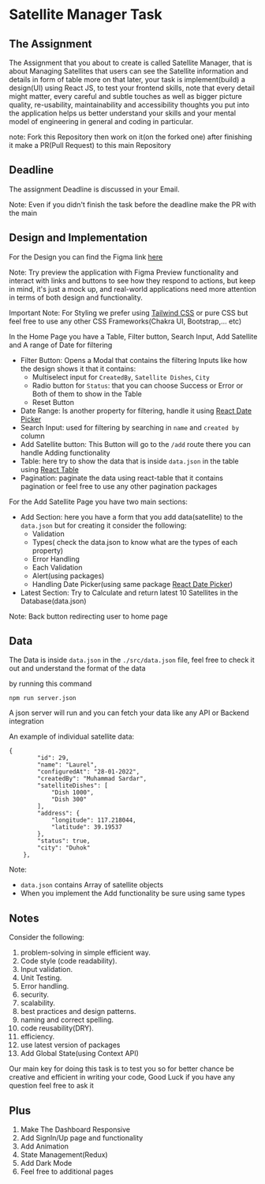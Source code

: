 # Satellite Manager Task

## The Assignment

The Assignment that you about to create is called Satellite Manager, that is about Managing Satellites that users can see the Satellite information and details in form of table more on that later, your task is implement(build) a design(UI) using React JS, to test your frontend skills, note that every detail might matter, every careful and subtle touches as well as bigger picture quality, re-usability, maintainability and accessibility thoughts you put into the application helps us better understand your skills and your mental model of engineering in general and coding in particular.

note: Fork this Repository then work on it(on the forked one) after finishing it make a PR(Pull Request) to this main Repository 

## Deadline

The assignment Deadline is discussed in your Email.

Note: Even if you didn't finish the task before the deadline make the PR with the main  

## Design and Implementation

For the Design you can find the Figma link [here](https://www.figma.com/file/LLL9PYg2gV9SljQD4DhnHS/Untitled?node-id=1%3A4)

Note: Try preview the application with Figma Preview functionality and interact with links and buttons to see how they respond to actions, but keep in mind, it's just a mock up, and real-world applications need more attention in terms of both design and functionality.

Important Note: For Styling we prefer using [Tailwind CSS](https://tailwindcss.com/) or pure CSS but feel free to use any other CSS Frameworks(Chakra UI, Bootstrap,... etc)

In the Home Page you have a Table, Filter button, Search Input, Add Satellite and A range of Date for filtering
- Filter Button: Opens a Modal that contains the filtering Inputs like how the design shows it that it contains:
  - Multiselect input for `CreatedBy`, `Satellite Dishes`, `City`
  - Radio button for `Status`: that you can choose Success or Error or Both of them to show in the Table
  - Reset Button
- Date Range: Is another property for filtering, handle it using [React Date Picker](https://www.npmjs.com/package/react-datepicker) 
- Search Input: used for filtering by searching in `name` and `created by` column
- Add Satellite button: This Button will go to the `/add` route there you can handle Adding functionality
- Table: here try to show the data that is inside `data.json` in the table using [React Table](https://react-table.tanstack.com/)
- Pagination: paginate the data using react-table that it contains pagination or feel free to use any other pagination packages

For the Add Satellite Page you have two main sections:
- Add Section: here you have a form that you add data(satellite) to the `data.json` but for creating it consider the following:
  - Validation
  - Types( check the data.json to know what are the types of each property)
  - Error Handling 
  - Each Validation 
  - Alert(using packages)
  - Handling Date Picker(using same package [React Date Picker](https://www.npmjs.com/package/react-datepicker))
- Latest Section: Try to Calculate and return latest 10 Satellites in the Database(data.json)

Note: Back button redirecting user to home page


## Data 

The Data is inside `data.json` in the `./src/data.json` file, feel free to check it out and understand the format of the data  

by running this command

`npm run server.json`

A json server will run and you can fetch your data like any API or Backend integration

An example of individual satellite data:
```
{
        "id": 29,
        "name": "Laurel",
        "configuredAt": "28-01-2022",
        "createdBy": "Muhammad Sardar",
        "satelliteDishes": [
            "Dish 1000",
            "Dish 300"
        ],
        "address": {
            "longitude": 117.218044,
            "latitude": 39.19537
        },
        "status": true,
        "city": "Duhok"
    },  

```
Note: 
- `data.json` contains Array of satellite objects
- When you implement the Add functionality be sure using same types

## Notes

Consider the following:
1. problem-solving in simple efficient way. 
2. Code style (code readability). 
3. Input validation. 
4. Unit Testing. 
5. Error handling. 
6. security. 
7. scalability.
8. best practices and design patterns. 
9. naming and correct spelling. 
10. code reusability(DRY). 
11. efficiency.
12. use latest version of packages
13. Add Global State(using Context API)

Our main key for doing this task is to test you so for better chance be creative and efficient in writing your code, Good Luck
if you have any question feel free to ask it 

## Plus

1. Make The Dashboard Responsive
2. Add SignIn/Up page and functionality
3. Add Animation
4. State Management(Redux)
5. Add Dark Mode
6. Feel free to additional pages 
